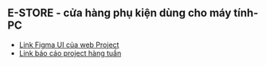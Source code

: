 ## E-STORE - cửa hàng phụ kiện dùng cho máy tính-PC 


- [Link Figma UI của web Project](https://www.figma.com/file/irvmErol9VccP4CcmnIeim/UI-WEB-BTL?type=design&node-id=0%3A1&mode=design&t=6Dez32SGnIgkz98P-1)
- [Link báo cáo project hàng tuần](https://www.overleaf.com/6334149973tsjvzsqktqpd#4a6252)
